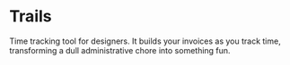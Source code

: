 # Trails

Time tracking tool for designers. It builds your invoices as you track time, transforming a dull administrative chore into something fun.


